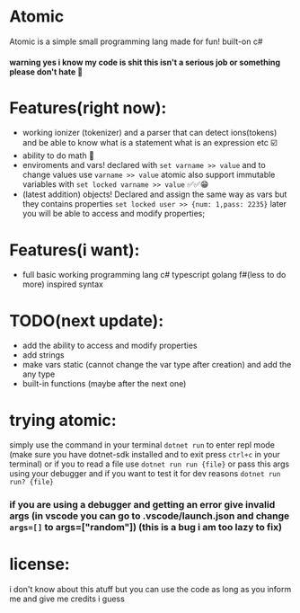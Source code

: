 # Atomic
Atomic is a simple small programming lang made for fun! built-on c#

#### warning yes i know my code is shit this isn't a serious job or something please don't hate 🥳

# Features(right now):
- working ionizer (tokenizer) and a parser that can detect ions(tokens) and be able to know what is a statement what is an expression etc ☑️
- ability to do math 💯
- enviroments and vars! declared with ```set varname >> value``` and to change values use ```varname >> value```
atomic also support immutable variables with ```set locked varname >> value``` ✅✅😁
- (latest addition) objects! Declared and assign the same way as vars but they contains properties ```set locked user >> {num: 1,pass: 2235}``` later you will be able to access and modify properties;

# Features(i want):
- full basic working programming lang c# typescript golang f#(less to do more) inspired syntax
# TODO(next update):
- add the ability to access and modify properties
- add strings
- make vars static (cannot change the var type after creation) and add the any type
- built-in functions (maybe after the next one)

# trying atomic:
simply use the command in your terminal ```dotnet run``` to enter repl mode
(make sure you have dotnet-sdk installed and to exit press ```ctrl+c``` in your terminal)
or if you to read a file use ```dotnet run run {file}``` or pass this args using your debugger
and if you want to test it for dev reasons ```dotnet run run? {file}``` 
### if you are using a debugger and getting an error give invalid args (in vscode you can go to .vscode/launch.json and change ```args=[]``` to args=["random"]) (this is a bug i am too lazy to fix)

# license:

i don't know about this atuff but you can use the code as long as you inform me and give me credits i guess
